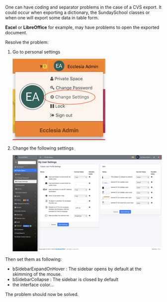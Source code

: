 One can have coding and separator problems in the case of a CVS export. It could occur when exporting a dictionary, the SundaySchool classes or when one will export some data in table form.

**Excel** or **LibreOffice** for example, may have problems to open the exported document.

Resolve the problem:

1. Go to personal settings

	![Screenshot](../../../img/person/user1.png)

2. Change the following settings

    ![Screenshot](../../../img/person/user2.png)

Then set them as following:

* bSidebarExpandOnHover : The sidebar opens by default at the skimming of the mouse.
* bSidebarCollapse : The sidebar is closed by default
* the interface color...


The problem should now be solved.

